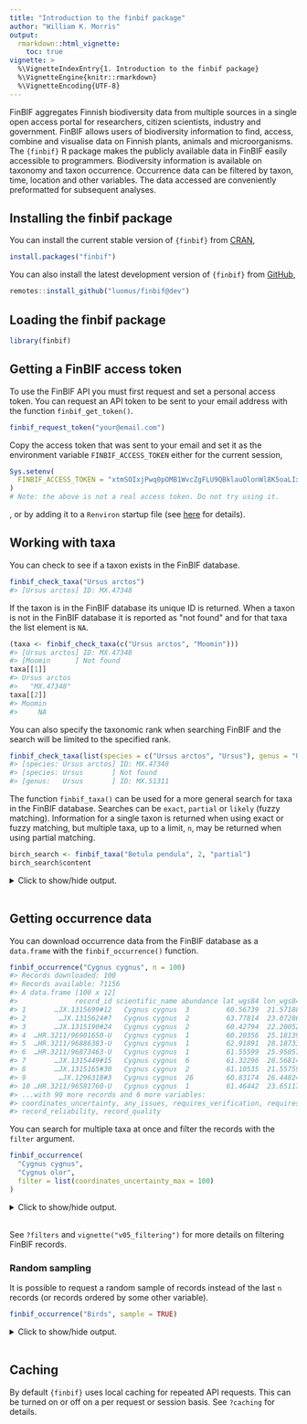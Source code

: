 ```yaml
---
title: "Introduction to the finbif package"
author: "William K. Morris"
output: 
  rmarkdown::html_vignette:
    toc: true
vignette: >
  %\VignetteIndexEntry{1. Introduction to the finbif package}
  %\VignetteEngine{knitr::rmarkdown}
  %\VignetteEncoding{UTF-8}
---
```



FinBIF aggregates Finnish biodiversity data from multiple sources in a single
open access portal for researchers, citizen scientists, industry and government.
FinBIF allows users of biodiversity information to find, access, combine and 
visualise data on Finnish plants, animals and microorganisms. The `{finbif}`
R package makes the publicly available data in FinBIF easily accessible to
programmers. Biodiversity information is available on taxonomy and taxon
occurrence. Occurrence data can be filtered by taxon, time, location and other
variables. The data accessed are conveniently preformatted for subsequent
analyses.

## Installing the finbif package
You can install the current stable version of `{finbif}` from
[CRAN](https://cran.r-project.org),

```r
install.packages("finbif")
```

You can also install the latest development version of `{finbif}` from
[GitHub](https://github.com),

```r
remotes::install_github("luomus/finbif@dev")
```

## Loading the finbif package

```r
library(finbif)
```

## Getting a FinBIF access token
To use the FinBIF API you must first request and set a personal access token.
You can request an API token to be sent to your email address with the function
`finbif_get_token()`.

```r
finbif_request_token("your@email.com")
```

Copy the access token that was sent to your email and set it as the environment
variable `FINBIF_ACCESS_TOKEN` either for the current session,

```r
Sys.setenv(
  FINBIF_ACCESS_TOKEN = "xtmSOIxjPwq0pOMB1WvcZgFLU9QBklauOlonWl8K5oaLIx8RniJLrv"
)
# Note: the above is not a real access token. Do not try using it.
```
, or by adding it to a `Renviron` startup file (see
[here](https://rviews.rstudio.com/2017/04/19/r-for-enterprise-understanding-r-s-startup/)
for details).

## Working with taxa
You can check to see if a taxon exists in the FinBIF database.

```r
finbif_check_taxa("Ursus arctos")
#> [Ursus arctos] ID: MX.47348
```

If the taxon is in the FinBIF database its unique ID is returned. When a taxon
is not in the FinBIF database it is reported as "not found" and for that taxa
the list element is `NA`.

```r
(taxa <- finbif_check_taxa(c("Ursus arctos", "Moomin")))
#> [Ursus arctos] ID: MX.47348
#> [Moomin      ] Not found
taxa[[1]]
#> Ursus arctos 
#>   "MX.47348"
taxa[[2]]
#> Moomin 
#>     NA
```

You can also specify the taxonomic rank when searching FinBIF and the search
will be limited to the specified rank.

```r
finbif_check_taxa(list(species = c("Ursus arctos", "Ursus"), genus = "Ursus"))
#> [species: Ursus arctos] ID: MX.47348
#> [species: Ursus       ] Not found
#> [genus:   Ursus       ] ID: MX.51311
```

The function `finbif_taxa()` can be used for a more general search for taxa in
the FinBIF database. Searches can be `exact`, `partial` or `likely` (fuzzy
matching). Information for a single taxon is returned when using exact or fuzzy
matching, but multiple taxa, up to a limit, `n`, may be returned when using
partial matching.

```r
birch_search <- finbif_taxa("Betula pendula", 2, "partial")
birch_search$content
```


<details closed>
<summary> Click to show/hide output. </summary>

```r

#> [[1]]
#> [[1]]$matchingName
#> [1] "Betula pendula var. pendula"
#> 
#> [[1]]$nameType
#> [1] "MX.scientificName"
#> 
#> [[1]]$id
#> [1] "MX.37994"
#> 
#> [[1]]$scientificName
#> [1] "Betula pendula var. pendula"
#> 
#> [[1]]$taxonRank
#> [1] "MX.variety"
#> 
#> [[1]]$cursiveName
#> [1] TRUE
#> 
#> [[1]]$finnish
#> [1] TRUE
#> 
#> [[1]]$species
#> [1] TRUE
#> 
#> [[1]]$vernacularName
#> [[1]]$vernacularName$sv
#> [1] "vanlig vårtbjörk"
#> 
#> [[1]]$vernacularName$fi
#> [1] "vihtakoivu"
#> 
#> 
#> [[1]]$informalGroups
#> [[1]]$informalGroups[[1]]
#> [[1]]$informalGroups[[1]]$id
#> [1] "MVL.343"
#> 
#> [[1]]$informalGroups[[1]]$name
#> [[1]]$informalGroups[[1]]$name$fi
#> [1] "Putkilokasvit"
#> 
#> [[1]]$informalGroups[[1]]$name$sv
#> [1] "Kärlväxter"
#> 
#> [[1]]$informalGroups[[1]]$name$en
#> [1] "Vascular plants"
#> 
#> 
#> 
#> 
#> [[1]]$type
#> [1] "partialMatches"
#> 
#> 
#> [[2]]
#> [[2]]$matchingName
#> [1] "Betula nana × pendula"
#> 
#> [[2]]$nameType
#> [1] "MX.scientificName"
#> 
#> [[2]]$id
#> [1] "MX.38005"
#> 
#> [[2]]$scientificName
#> [1] "Betula nana × pendula"
#> 
#> [[2]]$taxonRank
#> [1] "MX.infragenericHybrid"
#> 
#> [[2]]$cursiveName
#> [1] TRUE
#> 
#> [[2]]$finnish
#> [1] TRUE
#> 
#> [[2]]$species
#> [1] TRUE
#> 
#> [[2]]$vernacularName
#> named list()
#> 
#> [[2]]$informalGroups
#> [[2]]$informalGroups[[1]]
#> [[2]]$informalGroups[[1]]$id
#> [1] "MVL.343"
#> 
#> [[2]]$informalGroups[[1]]$name
#> [[2]]$informalGroups[[1]]$name$fi
#> [1] "Putkilokasvit"
#> 
#> [[2]]$informalGroups[[1]]$name$sv
#> [1] "Kärlväxter"
#> 
#> [[2]]$informalGroups[[1]]$name$en
#> [1] "Vascular plants"
#> 
#> 
#> 
#> 
#> [[2]]$type
#> [1] "partialMatches"
#> 
#> 

```

</details>
<br>

## Getting occurrence data
You can download occurrence data from the FinBIF database as a `data.frame` with
the `finbif_occurrence()` function.

```r
finbif_occurrence("Cygnus cygnus", n = 100)
#> Records downloaded: 100
#> Records available: 71156
#> A data.frame [100 x 12]
#>              record_id scientific_name abundance lat_wgs84 lon_wgs84           date_time
#> 1       …JX.1315699#12   Cygnus cygnus  3         60.56739  21.57188 2021-10-03 12:00:00
#> 2        …JX.1315624#7   Cygnus cygnus  2         63.77814  23.07286 2021-10-03 12:00:00
#> 3       …JX.1315190#24   Cygnus cygnus  2         60.42794  22.20052 2021-10-02 12:00:00
#> 4  …HR.3211/96901650-U   Cygnus cygnus  1         60.20356  25.18139 2021-10-02 12:00:00
#> 5  …HR.3211/96886383-U   Cygnus cygnus  1         62.91891  28.18733 2021-10-02 12:00:00
#> 6  …HR.3211/96873463-U   Cygnus cygnus  1         61.55599  25.95057 2021-10-02 12:00:00
#> 7       …JX.1315449#15   Cygnus cygnus  6         61.32296  28.56814 2021-10-02 10:40:00
#> 8       …JX.1315165#30   Cygnus cygnus  2         61.10535  21.55759 2021-10-02 08:25:00
#> 9        …JX.1296318#3   Cygnus cygnus  26        60.83174  26.44824 2021-09-30 12:00:00
#> 10 …HR.3211/96581760-U   Cygnus cygnus  1         61.46442  23.65117 2021-09-29 12:00:00
#> ...with 90 more records and 6 more variables:
#> coordinates_uncertainty, any_issues, requires_verification, requires_identification,
#> record_reliability, record_quality
```

You can search for multiple taxa at once and filter the records with the
`filter` argument.

```r
finbif_occurrence(
  "Cygnus cygnus",
  "Cygnus olor",
  filter = list(coordinates_uncertainty_max = 100)
)
```


<details closed>
<summary> Click to show/hide output. </summary>

```r

#> Records downloaded: 10
#> Records available: 36710
#> A data.frame [10 x 12]
#>     record_id scientific_name abundance lat_wgs84 lon_wgs84           date_time
#> 1   …41168#42     Cygnus olor  10        60.42799  22.20051 2022-09-12 12:00:00
#> 2   …40986#60     Cygnus olor  3         60.42797  22.20056 2022-09-11 12:00:00
#> 3    …41017#3   Cygnus cygnus  5         62.01636  22.99255 2022-09-11 12:00:00
#> 4    …40997#3   Cygnus cygnus  2         61.09915  21.55087 2022-09-11 09:55:00
#> 5   …40730#75     Cygnus olor  6         60.42796  22.20057 2022-09-10 12:00:00
#> 6   …40539#51     Cygnus olor  7         61.10534  21.45097 2022-09-09 08:55:00
#> 7  …38974#119   Cygnus cygnus  6         63.6616   29.22317 2022-09-08 12:00:00
#> 8  …38974#140   Cygnus cygnus  3         63.50457  29.39159 2022-09-08 12:00:00
#> 9  …38974#110   Cygnus cygnus  4         63.73461  29.37687 2022-09-08 12:00:00
#> 10 …40443#120     Cygnus olor  3         60.42797  22.20054 2022-09-08 12:00:00
#> ...with 0 more records and 6 more variables:
#> coordinates_uncertainty, any_issues, requires_verification, requires_identification,
#> record_reliability, record_quality

```

</details>
<br>

See `?filters` and `vignette("v05_filtering")` for more details on filtering
FinBIF records.

### Random sampling
It is possible to request a random sample of records instead of the last `n`
records (or records ordered by some other variable).

```r
finbif_occurrence("Birds", sample = TRUE)
```


<details closed>
<summary> Click to show/hide output. </summary>

```r

#> Records downloaded: 10
#> Records available: 19686186
#> A data.frame [10 x 12]
#>               record_id      scientific_name abundance lat_wgs84 lon_wgs84           date_time
#> 1         …MHU.29129341     Sturnus vulgaris  1         60.52698  21.62055 2010-05-01 12:00:00
#> 2           …JX.93743#5 Corvus corone cornix  46        62.14011  24.59989 1969-12-26 09:00:00
#> 3   …KE.67/3168115#Unit     Numenius arquata  1         63.15     27.83333 2008-06-06 13:00:00
#> 4  …KE.67/11186470#Unit  Emberiza citrinella  1         62.75622  26.6937  2017-01-17 14:00:00
#> 5       …JX.1029925#296    Turdus philomelos  1         61.43368  28.6004  1998-06-05 05:02:00
#> 6   …KE.67/3446629#Unit          Parus major  1         60.33031  25.20922 2011-03-27 17:00:00
#> 7   …KE.67/7662953#Unit   Sylvia atricapilla  1         59.83333  19.93333 1976-09-07 12:00:00
#> 8   …KE.67/7531888#Unit   Prunella modularis  1         59.83333  19.93333 1993-04-26 07:00:00
#> 9   …KE.383/1607#UNIT76 Lophophanes cristat…  3         59.9815   24.39953 1996-12-16 12:00:00
#> 10      …JX.1025345#261    Fringilla coelebs  1         62.29238  24.35626 2009-06-08 03:30:00
#> ...with 0 more records and 6 more variables:
#> coordinates_uncertainty, any_issues, requires_verification, requires_identification,
#> record_reliability, record_quality

```

</details>
<br>

## Caching
By default `{finbif}` uses local caching for repeated API requests. This can be
turned on or off on a per request or session basis. See `?caching` for details.
